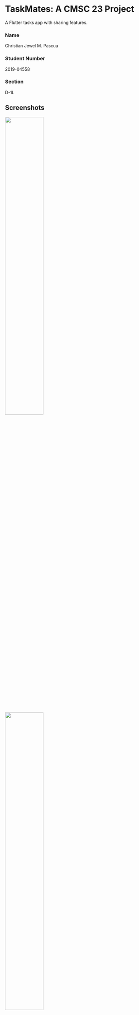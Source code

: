 # TaskMates: A CMSC 23 Project
A Flutter tasks app with sharing features.

### Name
Christian Jewel M. Pascua

### Student Number
2019-04558

### Section
D-1L

## Screenshots
<img src="[https://your-image-url.type](https://user-images.githubusercontent.com/64654366/207613501-92b0a614-b30f-4942-a929-40d406b5bebb.png)" height="50%">
<img src="[https://your-image-url.type](https://user-images.githubusercontent.com/64654366/207613530-3e23c5a8-4ddc-4725-80b8-43b5ab7ba07c.png)" height="50%">
<img src="[https://your-image-url.type](https://user-images.githubusercontent.com/64654366/207613544-f06f474b-ecb9-4f5a-be2d-58fa78d43e2a.png)" height="50%">
<img src="[https://your-image-url.type](https://user-images.githubusercontent.com/64654366/207613559-7228cedb-95f0-4386-bfa1-cbb3d976cd45.png)" height="50%">
<img src="[https://your-image-url.type](https://user-images.githubusercontent.com/64654366/207613582-9969ad13-17f2-4ad5-aa35-1e3fd27e3938.png)" height="50%">
<img src="[https://your-image-url.type](https://user-images.githubusercontent.com/64654366/207613593-9cc92a64-fc65-4fe9-b123-05714dab3805.png)" height="50%">
<img src="[https://your-image-url.type](https://user-images.githubusercontent.com/64654366/207613611-1d212c2d-1493-42c3-a23f-0d99aa157a4c.png)" height="50%">
<img src="[https://your-image-url.type](https://user-images.githubusercontent.com/64654366/207613624-1b824e6b-6f83-447c-9f38-199bc783f519.png)" height="50%">
<img src="[https://your-image-url.type](https://user-images.githubusercontent.com/64654366/207613642-186b0b64-e2e5-4e54-961a-bbfd91c2f342.png)" height="50%">

## Things you did in the code
This project is an integration of all the laboratory exercises I completed for my mobile app programming course. I spent a lot of time and effort to make it fully-featured and user-friendly. The app lets users create and manage their own tasks, as well as view that of their friends. To create a task, users have to specify the title, description, and deadline. On the friends page, users can add friends which would enable them to view each other’s tasks. This allows users to plan and work together on projects and tasks even if they’re located in different places. In conclusion, this application can be really helpful for users who need to share and manage tasks with their friends and collaborators.

## Challenges faced
Implementing task notifications were difficult to set up as I lacked the time to gain familiarity with the feature's implementation. In addition, the friends feature was a challenging one as well due to the complexity of the data structure needed to view and store the relationships between the users. Moreover, I had to make sure that any changes made to the data were reflected for all users in real time. Overall, it was a challenging project but I'm happy with the results.

## Test Cases
Happy paths:
  1. Once user launches the app, a login screen with an email field, password field, login button, and sign up button appears.
  2. Once user taps the sign up button, the sign up screen appears with a first name field, last name field, username field, location field, birthday field, email field, password field, sign up button, and a back button.

Unhappy paths:
  1. The user taps the add friend button to a user that is already their friend.
  2. The user taps the sign up button without entering any input to the required fields.

## References
https://stackoverflow.com/questions/69141605/get-future-value-without-futurebuilder  
https://stackoverflow.com/questions/67651539/how-can-i-retrieve-a-field-value-from-a-specific-document-in-firestore-using-flu  
https://stackoverflow.com/questions/53517382/query-a-single-document-from-firestore-in-flutter-cloud-firestore-plugin  
https://www.youtube.com/watch?v=G4INTsatBew  
https://stackoverflow.com/questions/69558902/check-if-a-text-contains-at-least-one-string-from-a-list-of-strings-dart-flu  
https://stackoverflow.com/questions/71521564/chromeproxyservice-failed-to-evaluate-expression-handleprimarypointerinterna  
https://stackoverflow.com/questions/55170087/flutter-issue-type-timestamp-is-not-a-subtype-of-type-datetime  
https://stackoverflow.com/questions/52716906/how-to-constrain-height-of-alertdialog  
